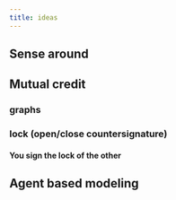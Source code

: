 ```yaml
---
title: ideas
---
```


## Sense around
## Mutual credit
### graphs
### lock (open/close countersignature)
#### You sign the lock of the other
## Agent based modeling
###

